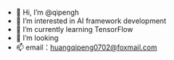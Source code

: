 - 👋 Hi, I’m @qipengh
- 👀 I’m interested in AI framework development
- 🌱 I’m currently learning TensorFlow
- 💞️ I’m looking
- 📫 email：huangqipeng0702@foxmail.com

<!---
qipengh/qipengh is a ✨ special ✨ repository because its `README.md` (this file) appears on your GitHub profile.
You can click the Preview link to take a look at your changes.
--->
